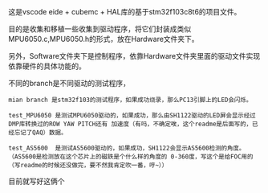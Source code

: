 这是vscode eide + cubemc + HAL库的基于stm32f103c8t6的项目文件。  

目的是收集和移植一些收集到驱动程序，将它们封装成类似MPU6050.c,MPU6050.h的形式，放在Hardware文件夹下。  

另外，Software文件夹下是控制程序，依靠Hardware文件夹里面的驱动文件实现依靠硬件的具体功能的。

不同的branch是不同驱动的测试程序，  

    mian branch 是stm32f103的测试程序，如果成功烧录，那么PC13引脚上的LED会闪烁。
    
    test_MPU6050 是测试MPU6050驱动的，如果成功，那么由SH1122驱动的LED屏会显示经过DMP库转换过的ROW YAW PITCH还有 加速度（有吗，不确定唉，这个readme是后面写的，已经忘记了QAQ）数据。
    
    test_AS5600  是测试AS5600驱动的，如果成功，SH1122会显示AS5600检测的角度。（AS5600是检测放在这个芯片上的磁铁是个什么样的角度的 0-360度，写这个是给FOC用的（写readme的时候还没做完，要不然我肯定吹一番，哼~））
    
目前就写好这俩个  
